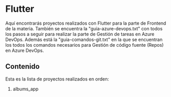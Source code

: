 # Flutter

Aquí encontrarás proyectos realizados con Flutter para la parte de Frontend de la materia.
También se encuentra la "guia-azure-devops.txt" con todos los pasos a seguir para realizar la parte de Gestión de tareas en Azure DevOps.
Además está la "guia-comandos-git.txt" en la que se encuentran los todos los comandos necesarios para Gestión de código fuente (Repos) en Azure DevOps.

## Contenido 
Esta es la lista de proyectos realizados en orden:
1. albums_app

